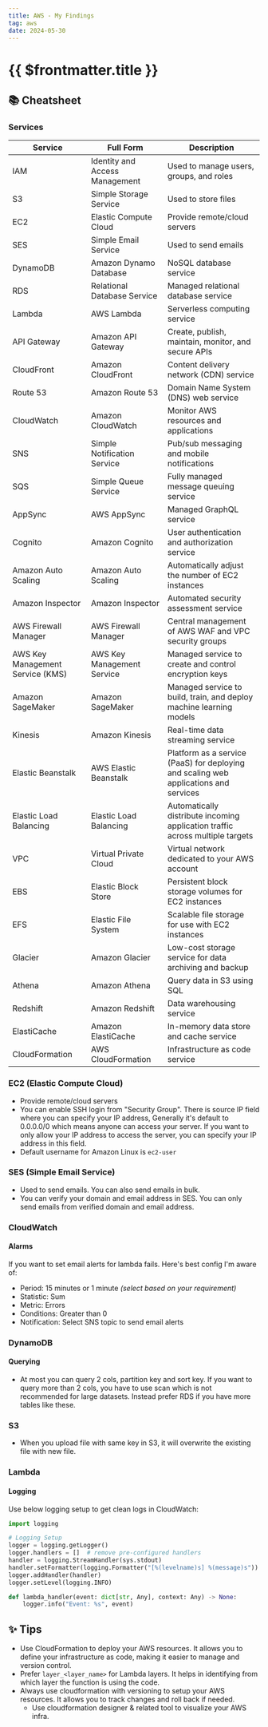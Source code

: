 ```yaml
---
title: AWS - My Findings
tag: aws
date: 2024-05-30
---
```


# {{ $frontmatter.title }}

## 📚 Cheatsheet

### Services

| Service | Full Form | Description |
| --- | --- | --- |
| IAM | Identity and Access Management | Used to manage users, groups, and roles |
| S3 | Simple Storage Service | Used to store files |
| EC2 | Elastic Compute Cloud | Provide remote/cloud servers |
| SES | Simple Email Service | Used to send emails |
| DynamoDB | Amazon Dynamo Database | NoSQL database service |
| RDS | Relational Database Service | Managed relational database service |
| Lambda | AWS Lambda | Serverless computing service |
| API Gateway | Amazon API Gateway | Create, publish, maintain, monitor, and secure APIs |
| CloudFront | Amazon CloudFront | Content delivery network (CDN) service |
| Route 53 | Amazon Route 53 | Domain Name System (DNS) web service |
| CloudWatch | Amazon CloudWatch | Monitor AWS resources and applications |
| SNS | Simple Notification Service | Pub/sub messaging and mobile notifications |
| SQS | Simple Queue Service | Fully managed message queuing service |
| AppSync | AWS AppSync | Managed GraphQL service |
| Cognito | Amazon Cognito | User authentication and authorization service |
| Amazon Auto Scaling | Amazon Auto Scaling | Automatically adjust the number of EC2 instances |
| Amazon Inspector | Amazon Inspector | Automated security assessment service |
| AWS Firewall Manager | AWS Firewall Manager | Central management of AWS WAF and VPC security groups |
| AWS Key Management Service (KMS) | AWS Key Management Service | Managed service to create and control encryption keys |
| Amazon SageMaker | Amazon SageMaker | Managed service to build, train, and deploy machine learning models |
| Kinesis | Amazon Kinesis | Real-time data streaming service |
| Elastic Beanstalk | AWS Elastic Beanstalk | Platform as a service (PaaS) for deploying and scaling web applications and services |
| Elastic Load Balancing | Elastic Load Balancing | Automatically distribute incoming application traffic across multiple targets |
| VPC | Virtual Private Cloud | Virtual network dedicated to your AWS account |
| EBS | Elastic Block Store | Persistent block storage volumes for EC2 instances |
| EFS | Elastic File System | Scalable file storage for use with EC2 instances |
| Glacier | Amazon Glacier | Low-cost storage service for data archiving and backup |
| Athena | Amazon Athena | Query data in S3 using SQL |
| Redshift | Amazon Redshift | Data warehousing service |
| ElastiCache | Amazon ElastiCache | In-memory data store and cache service |
| CloudFormation | AWS CloudFormation | Infrastructure as code service |

### EC2 (Elastic Compute Cloud)

- Provide remote/cloud servers
- You can enable SSH login from "Security Group". There is source IP field where you can specify your IP address, Generally it's default to 0.0.0.0/0 which means anyone can access your server. If you want to only allow your IP address to access the server, you can specify your IP address in this field.
- Default username for Amazon Linux is `ec2-user`

### SES (Simple Email Service)

- Used to send emails. You can also send emails in bulk.
- You can verify your domain and email address in SES. You can only send emails from verified domain and email address.

### CloudWatch

#### Alarms

If you want to set email alerts for lambda fails. Here's best config I'm aware of:

- Period: 15 minutes or 1 minute _(select based on your requirement)_
- Statistic: Sum
- Metric: Errors
- Conditions: Greater than 0
- Notification: Select SNS topic to send email alerts

### DynamoDB

#### Querying

- At most you can query 2 cols, partition key and sort key. If you want to query more than 2 cols, you have to use scan which is not recommended for large datasets. Instead prefer RDS if you have more tables like these.

### S3

- When you upload file with same key in S3, it will overwrite the existing file with new file.

### Lambda

#### Logging

Use below logging setup to get clean logs in CloudWatch:

```py
import logging 

# Logging Setup
logger = logging.getLogger()
logger.handlers = []  # remove pre-configured handlers
handler = logging.StreamHandler(sys.stdout)
handler.setFormatter(logging.Formatter("[%(levelname)s] %(message)s")) # Remove datetime as cloudwatch already adds that
logger.addHandler(handler)
logger.setLevel(logging.INFO)

def lambda_handler(event: dict[str, Any], context: Any) -> None:
    logger.info("Event: %s", event)
```

## ✨ Tips

- Use CloudFormation to deploy your AWS resources. It allows you to define your infrastructure as code, making it easier to manage and version control.
- Prefer `layer_<layer_name>` for Lambda layers. It helps in identifying from which layer the function is using the code.
- Always use cloudformation with versioning to setup your AWS resources. It allows you to track changes and roll back if needed.
  - Use cloudformation designer & related tool to visualize your AWS infra.

<!-- ## 📝 Snippets -->
